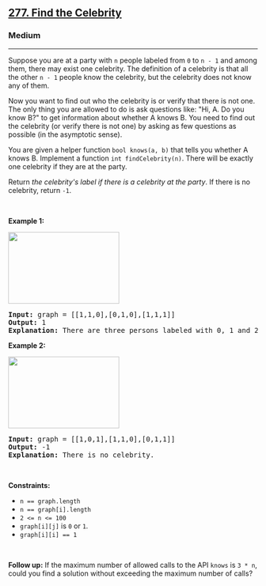 <h2><a href="https://leetcode.com/problems/find-the-celebrity/">277. Find the Celebrity</a></h2><h3>Medium</h3><hr><div style="user-select: auto;"><p style="user-select: auto;">Suppose you are at a party with <code style="user-select: auto;">n</code> people labeled from <code style="user-select: auto;">0</code> to <code style="user-select: auto;">n - 1</code> and among them, there may exist one celebrity. The definition of a celebrity is that all the other <code style="user-select: auto;">n - 1</code> people know the celebrity, but the celebrity does not know any of them.</p>

<p style="user-select: auto;">Now you want to find out who the celebrity is or verify that there is not one. The only thing you are allowed to do is ask questions like: "Hi, A. Do you know B?" to get information about whether A knows B. You need to find out the celebrity (or verify there is not one) by asking as few questions as possible (in the asymptotic sense).</p>

<p style="user-select: auto;">You are given a helper function <code style="user-select: auto;">bool knows(a, b)</code> that tells you whether A knows B. Implement a function <code style="user-select: auto;">int findCelebrity(n)</code>. There will be exactly one celebrity if they are at the party.</p>

<p style="user-select: auto;">Return <em style="user-select: auto;">the celebrity's label if there is a celebrity at the party</em>. If there is no celebrity, return <code style="user-select: auto;">-1</code>.</p>

<p style="user-select: auto;">&nbsp;</p>
<p style="user-select: auto;"><strong style="user-select: auto;">Example 1:</strong></p>
<img alt="" src="https://assets.leetcode.com/uploads/2022/01/19/g1.jpg" style="width: 224px; height: 145px; user-select: auto;">
<pre style="user-select: auto;"><strong style="user-select: auto;">Input:</strong> graph = [[1,1,0],[0,1,0],[1,1,1]]
<strong style="user-select: auto;">Output:</strong> 1
<strong style="user-select: auto;">Explanation:</strong> There are three persons labeled with 0, 1 and 2. graph[i][j] = 1 means person i knows person j, otherwise graph[i][j] = 0 means person i does not know person j. The celebrity is the person labeled as 1 because both 0 and 2 know him but 1 does not know anybody.
</pre>

<p style="user-select: auto;"><strong style="user-select: auto;">Example 2:</strong></p>
<img alt="" src="https://assets.leetcode.com/uploads/2022/01/19/g2.jpg" style="width: 224px; height: 145px; user-select: auto;">
<pre style="user-select: auto;"><strong style="user-select: auto;">Input:</strong> graph = [[1,0,1],[1,1,0],[0,1,1]]
<strong style="user-select: auto;">Output:</strong> -1
<strong style="user-select: auto;">Explanation:</strong> There is no celebrity.
</pre>

<p style="user-select: auto;">&nbsp;</p>
<p style="user-select: auto;"><strong style="user-select: auto;">Constraints:</strong></p>

<ul style="user-select: auto;">
	<li style="user-select: auto;"><code style="user-select: auto;">n == graph.length</code></li>
	<li style="user-select: auto;"><code style="user-select: auto;">n == graph[i].length</code></li>
	<li style="user-select: auto;"><code style="user-select: auto;">2 &lt;= n &lt;= 100</code></li>
	<li style="user-select: auto;"><code style="user-select: auto;">graph[i][j]</code> is <code style="user-select: auto;">0</code> or <code style="user-select: auto;">1</code>.</li>
	<li style="user-select: auto;"><code style="user-select: auto;">graph[i][i] == 1</code></li>
</ul>

<p style="user-select: auto;">&nbsp;</p>
<p style="user-select: auto;"><strong style="user-select: auto;">Follow up:</strong> If the maximum number of allowed calls to the API <code style="user-select: auto;">knows</code> is <code style="user-select: auto;">3 * n</code>, could you find a solution without exceeding the maximum number of calls?</p>
</div>